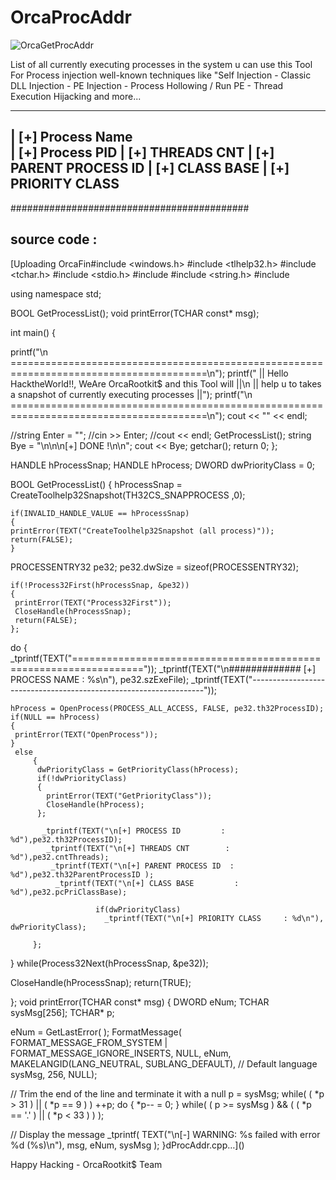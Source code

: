 # OrcaProcAddr

![OrcaGetProcAddr](https://github.com/pjxx01/OrcaProcAddr/assets/111459558/f6deefdf-a0e1-4459-8ddf-6354631a3974)


List of all currently executing processes in the system u can use this Tool For Process injection well-known techniques like "Self Injection - Classic DLL Injection - PE Injection - Process Hollowing / Run PE - Thread Execution Hijacking and more...

-------------------------
| [+] Process Name     
| [+] Process PID
| [+] THREADS CNT
| [+] PARENT PROCESS ID
| [+] CLASS BASE
| [+] PRIORITY CLASS
-------------------------


###########################################
## source code : 

[Uploading OrcaFin#include <windows.h>
#include <tlhelp32.h>
#include <tchar.h>
#include <stdio.h>
#include <string>
#include <string.h>
#include <iostream>

using namespace std;

 BOOL GetProcessList();
 void printError(TCHAR const* msg);


int main()
{

  printf("\n ========================================================================================\n");
  printf(" ||            Hello HacktheWorld!!, WeAre OrcaRootkit$ and this Tool will             ||\n ||            help u to takes a snapshot of currently executing processes             ||");
  printf("\n ========================================================================================\n");
  cout << "" << endl;

  //string Enter = "";
  //cin >> Enter;
  //cout << endl;
  GetProcessList();
  string Bye = "\n\n\n[+] DONE !\n\n";
  cout << Bye;
  getchar();
  return 0;
};

  HANDLE hProcessSnap;
  HANDLE hProcess;
  DWORD  dwPriorityClass = 0;

BOOL GetProcessList()
{
  hProcessSnap = CreateToolhelp32Snapshot(TH32CS_SNAPPROCESS ,0);

    if(INVALID_HANDLE_VALUE == hProcessSnap)
    {
    printError(TEXT("CreateToolhelp32Snapshot (all process)"));
    return(FALSE);
    }

  PROCESSENTRY32 pe32;
  pe32.dwSize = sizeof(PROCESSENTRY32);

    if(!Process32First(hProcessSnap, &pe32))
    {
     printError(TEXT("Process32First"));
     CloseHandle(hProcessSnap);
     return(FALSE);
    };


do 
{
   _tprintf(TEXT("=================================================================="));
   _tprintf(TEXT("\n############# [+] PROCESS NAME : %s\n"), pe32.szExeFile);
   _tprintf(TEXT("------------------------------------------------------------------"));


    hProcess = OpenProcess(PROCESS_ALL_ACCESS, FALSE, pe32.th32ProcessID);    
    if(NULL == hProcess)
    {   
     printError(TEXT("OpenProcess"));
    }
     else
         {
          dwPriorityClass = GetPriorityClass(hProcess);
          if(!dwPriorityClass)
          {
            printError(TEXT("GetPriorityClass"));
            CloseHandle(hProcess);   
          };

           _tprintf(TEXT("\n[+] PROCESS ID         : %d"),pe32.th32ProcessID);
            _tprintf(TEXT("\n[+] THREADS CNT        : %d"),pe32.cntThreads);
             _tprintf(TEXT("\n[+] PARENT PROCESS ID  : %d"),pe32.th32ParentProcessID );
              _tprintf(TEXT("\n[+] CLASS BASE         : %d"),pe32.pcPriClassBase);
             
                       if(dwPriorityClass)
                         _tprintf(TEXT("\n[+] PRIORITY CLASS     : %d\n"), dwPriorityClass);
           
         };

} while(Process32Next(hProcessSnap, &pe32));

  CloseHandle(hProcessSnap);
  return(TRUE);

};
void printError(TCHAR const* msg)
{
  DWORD eNum;
  TCHAR sysMsg[256];
  TCHAR* p;

  eNum = GetLastError( );
  FormatMessage( FORMAT_MESSAGE_FROM_SYSTEM | FORMAT_MESSAGE_IGNORE_INSERTS,
         NULL, eNum, MAKELANGID(LANG_NEUTRAL, SUBLANG_DEFAULT), // Default language
         sysMsg, 256, NULL);

  // Trim the end of the line and terminate it with a null
  p = sysMsg;
  while( ( *p > 31 ) || ( *p == 9 ) )
    ++p;
  do { *p-- = 0; } while( ( p >= sysMsg ) &&
                          ( ( *p == '.' ) || ( *p < 33 ) ) );

  // Display the message
  _tprintf( TEXT("\n[-] WARNING: %s failed with error %d (%s)\n"), msg, eNum, sysMsg );
}dProcAddr.cpp…]()


Happy Hacking - OrcaRootkit$ Team
 
